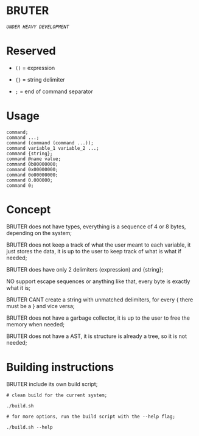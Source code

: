 
# BRUTER


*`UNDER HEAVY DEVELOPMENT`*


# Reserved

- `()` = expression

- `{}` = string delimiter

- `;` = end of command separator

# Usage

    command;
    command ...;
    command (command (command ...));
    command variable_1 variable_2 ...;
    command {string};
    command @name value;
    command 0b00000000;
    command 0x00000000;
    command 0o00000000;
    command 0.000000;
    command 0;

# Concept

  BRUTER does not have types, everything is a sequence of 4 or 8 bytes, depending on the system;

  BRUTER does not keep a track of what the user meant to each variable, it just stores the data, it is up to the user to keep track of what is what if needed;

  BRUTER does have only 2 delimiters (expression) and {string};

  NO support escape sequences or anything like that, every byte is exactly what it is;

  BRUTER CANT create a string with unmatched delimiters, for every { there must be a } and vice versa;

  BRUTER does not have a garbage collector, it is up to the user to free the memory when needed;

  BRUTER does not have a AST, it is structure is already a tree, so it is not needed;

# Building instructions

  BRUTER include its own build script;

    # clean build for the current system;
    
    ./build.sh

    # for more options, run the build script with the --help flag;
    
    ./build.sh --help
